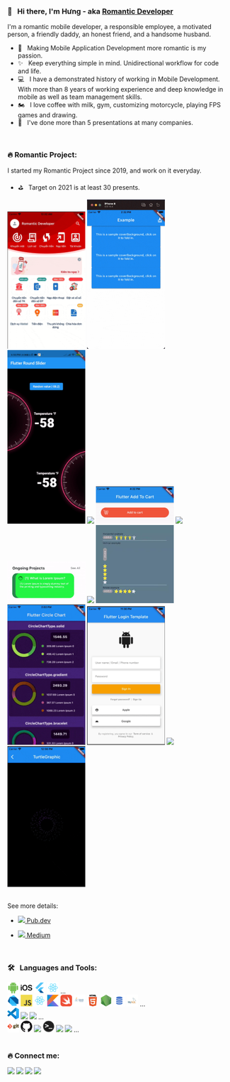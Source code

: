 ### 👋 &nbsp; Hi there, I'm Hưng - aka [Romantic Developer](https://romanticdeveloper.com)

I'm a romantic mobile developer, a responsible employee, a motivated person, a friendly daddy, an honest friend, and a handsome husband.

- 🌈  &nbsp; Making Mobile Application Development more romantic is my passion.
- ✨ &nbsp; Keep everything simple in mind. Unidirectional workflow for code and life.​
- 💻 &nbsp; I have a demonstrated history of working in Mobile Development. With more than 8 years of working experience and deep knowledge in mobile as well as team management skills.
- 🏍 &nbsp; I love coffee with milk, gym, customizing motorcycle, playing FPS games and drawing.
- 🤝 &nbsp; I've done more than 5 presentations at many companies.
<br />

### 🔥 Romantic Project:
I started my Romantic Project since 2019, and work on it everyday.
<br />
- ⛳ &nbsp; Target on 2021 is at least 30 presents.

[<img src="https://github.com/minhhung2556/romantic_project_flutter_collapsing_toolbar/raw/master/demo.gif" width="176" />](https://pub.dev/packages/flutter_collapsing_toolbar)
[<img src="https://github.com/minhhung2556/romantic_project_flutter_folding_card/raw/master/demo.gif" width="176" />](https://pub.dev/packages/flutter_folding_card)
[<img src="https://github.com/minhhung2556/romantic_project_flutter_round_slider/raw/master/demo.gif" width="176" />](https://pub.dev/packages/flutter_round_slider)
[<img src="https://github.com/minhhung2556/romantic_project_flutter_story_list/raw/master/demo.gif" width="176" />](https://pub.dev/packages/flutter_story_list)
[<img src="https://github.com/minhhung2556/romantic_project_flutter_add_to_cart_button/raw/master/demo.gif" width="176" />](https://pub.dev/packages/flutter_add_to_cart_button)
[<img src="https://www.payoo.vn/website/static/css/image/payoo-logo.png" width="176" />](https://pub.dev/packages/flutter_payoo_vn)
[<img src="https://github.com/minhhung2556/romantic_project_flutter_horizontal_featured_list/raw/master/demo.gif" width="176" />](https://pub.dev/packages/flutter_horizontal_featured_list)
[<img src="https://miro.medium.com/max/1400/1*2jqdXBCIjqe65zthMpRfGw.gif" width="176" />](https://minhhung2556.medium.com/romantic-project-how-to-create-the-netflix-logo-animation-in-flutter-ae20b40d6a7f)
[<img src="https://github.com/minhhung2556/romantic_project_flutter_rating_stars/raw/master/demo.gif" width="176" />](https://pub.dev/packages/flutter_rating_stars)
[<img src="https://github.com/minhhung2556/romantic_project_flutter_circle_chart/raw/master/demo.gif" width="176" />](https://pub.dev/packages/flutter_circle_chart)
[<img src="https://github.com/minhhung2556/romantic_project_flutter_login_template/raw/master/demo.gif" width="176" />](https://pub.dev/packages/flutter_login_template)
[<img src="https://github.com/minhhung2556/romantic_project_flutter_horizontal_date_picker/raw/master/demo.gif" width="176" />](https://pub.dev/packages/flutter_horizontal_date_picker)
[<img src="https://github.com/minhhung2556/romantic_project_flutter_fractal/raw/master/demo.gif" width="176" />](https://pub.dev/packages/flutter_fractal)

<br />
See more details:

- [<img src="https://upload.wikimedia.org/wikipedia/commons/7/7e/Dart-logo.png" width="26px" /> Pub.dev](https://pub.dev/publishers/romanticdeveloper.com/packages)

-  [<img src="https://cdn3.iconfinder.com/data/icons/social-media-2285/1151/Medium_logo_-_black-512.png" width="26px" /> Medium](https://minhhung2556.medium.com/)

<br />

### 🛠 &nbsp; Languages and Tools:

<img width="26px" src="https://raw.githubusercontent.com/github/explore/80688e429a7d4ef2fca1e82350fe8e3517d3494d/topics/android/android.png" />
<img width="26px" src="https://raw.githubusercontent.com/github/explore/80688e429a7d4ef2fca1e82350fe8e3517d3494d/topics/ios/ios.png" />
<img width="26px" src="https://raw.githubusercontent.com/github/explore/80688e429a7d4ef2fca1e82350fe8e3517d3494d/topics/flutter/flutter.png" />
<img width="26px" src="https://raw.githubusercontent.com/github/explore/80688e429a7d4ef2fca1e82350fe8e3517d3494d/topics/react-native/react-native.png" />
...
<br />

<img width="26px" src="https://raw.githubusercontent.com/github/explore/80688e429a7d4ef2fca1e82350fe8e3517d3494d/topics/dart/dart.png" />
<img width="26px" src="https://raw.githubusercontent.com/github/explore/80688e429a7d4ef2fca1e82350fe8e3517d3494d/topics/javascript/javascript.png" />
<img width="26px" src="https://raw.githubusercontent.com/github/explore/80688e429a7d4ef2fca1e82350fe8e3517d3494d/topics/react/react.png" />
<img width="26px" src="https://raw.githubusercontent.com/github/explore/80688e429a7d4ef2fca1e82350fe8e3517d3494d/topics/kotlin/kotlin.png" />
<img width="26px" src="https://raw.githubusercontent.com/github/explore/80688e429a7d4ef2fca1e82350fe8e3517d3494d/topics/swift/swift.png" />
<img width="26px" src="https://raw.githubusercontent.com/github/explore/80688e429a7d4ef2fca1e82350fe8e3517d3494d/topics/java/java.png" />
<img width="26px" src="https://raw.githubusercontent.com/github/explore/80688e429a7d4ef2fca1e82350fe8e3517d3494d/topics/html/html.png" />
<img width="26px" src="https://raw.githubusercontent.com/github/explore/80688e429a7d4ef2fca1e82350fe8e3517d3494d/topics/nodejs/nodejs.png" />
<img width="26px" src="https://raw.githubusercontent.com/github/explore/80688e429a7d4ef2fca1e82350fe8e3517d3494d/topics/sql/sql.png" />
<img width="26px" src="https://raw.githubusercontent.com/github/explore/80688e429a7d4ef2fca1e82350fe8e3517d3494d/topics/mysql/mysql.png" />
...
<br />

<img width="26px" src="https://raw.githubusercontent.com/github/explore/80688e429a7d4ef2fca1e82350fe8e3517d3494d/topics/visual-studio-code/visual-studio-code.png" />
<img width="26px" src="https://upload.wikimedia.org/wikipedia/commons/thumb/9/9c/IntelliJ_IDEA_Icon.svg/1200px-IntelliJ_IDEA_Icon.svg.png" />
<img width="26px" src="https://brandslogos.com/wp-content/uploads/images/large/eclipse-logo-vector.svg" />
...
<br />

<img width="26px" src="https://raw.githubusercontent.com/github/explore/80688e429a7d4ef2fca1e82350fe8e3517d3494d/topics/git/git.png" />
<img width="26px" src="https://raw.githubusercontent.com/github/explore/78df643247d429f6cc873026c0622819ad797942/topics/github/github.png" />
<img width="26px" src="https://about.gitlab.com/images/icons/logos/slp-icon.svg" />
<img width="26px" src="https://raw.githubusercontent.com/github/explore/80688e429a7d4ef2fca1e82350fe8e3517d3494d/topics/terminal/terminal.png" />
<img width="26px" src="https://raw.githubusercontent.com/odb/official-bash-logo/master/assets/Logos/Icons/PNG/32x32.png" />
<img width="26px" src="https://res.cloudinary.com/practicaldev/image/fetch/s--MGFgk-2t--/c_imagga_scale,f_auto,fl_progressive,h_900,q_auto,w_1600/https://i.imgur.com/NZZgERx.png" />
...
<br />
<br />

### 🔥 Connect me:
[<img src="https://content.linkedin.com/content/dam/me/business/en-us/amp/brand-site/v2/bg/LI-Bug.svg.original.svg" width="26px" />](https://www.linkedin.com/in/hungldm/)
[<img src="https://upload.wikimedia.org/wikipedia/commons/0/05/Facebook_Logo_%282019%29.png" width="26px" />](https://www.facebook.com/luongdominhhung)
[<img src="https://lh3.googleusercontent.com/0rpHlrX8IG77awQMuUZpQ0zGWT7HRYtpncsuRnFo6V3c8Lh2hPjXnEuhDDd-OsLz1vua4ld2rlUYFAaBYk-rZCODmi2eJlwUEVsZgg" width="26px" />](mailto:minhhung2556@gmail.com)
[<img src="https://secure.skypeassets.com/content/dam/scom/legal/brand-guidelines/skype-icon.svg" width="26px" />](https://join.skype.com/invite/aQ1WVNVCMHIa)
